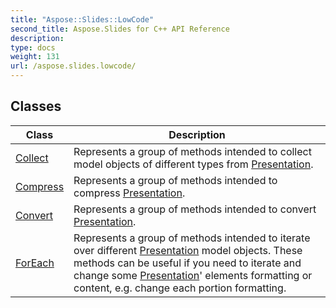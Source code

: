 ```yaml
---
title: "Aspose::Slides::LowCode"
second_title: Aspose.Slides for C++ API Reference
description: 
type: docs
weight: 131
url: /aspose.slides.lowcode/
---
```




## Classes

| Class | Description |
| --- | --- |
| [Collect](./collect/) | Represents a group of methods intended to collect model objects of different types from [Presentation](../aspose.slides/presentation/). |
| [Compress](./compress/) | Represents a group of methods intended to compress [Presentation](../aspose.slides/presentation/). |
| [Convert](./convert/) | Represents a group of methods intended to convert [Presentation](../aspose.slides/presentation/). |
| [ForEach](./foreach/) | Represents a group of methods intended to iterate over different [Presentation](../aspose.slides/presentation/) model objects. These methods can be useful if you need to iterate and change some [Presentation](../aspose.slides/presentation/)' elements formatting or content, e.g. change each portion formatting. |
